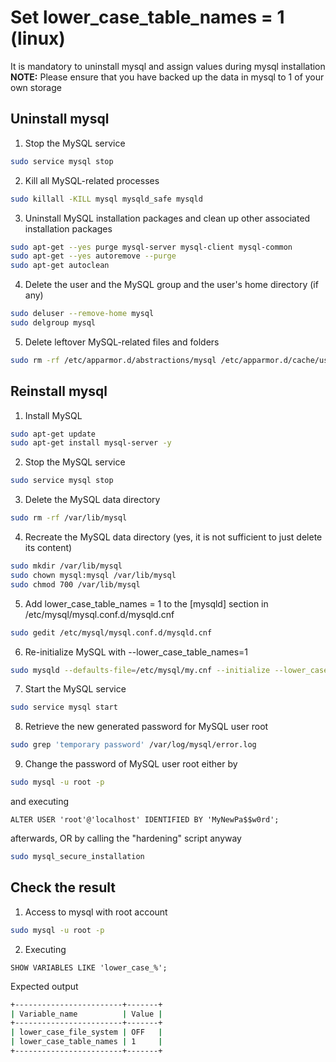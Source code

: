 # Set lower_case_table_names = 1 (linux)

It is mandatory to uninstall mysql and assign values during mysql installation\
**NOTE:**
Please ensure that you have backed up the data in mysql to 1 of your own storage
## Uninstall mysql
1. Stop the MySQL service
```bash
sudo service mysql stop
```
2. Kill all MySQL-related processes
```bash
sudo killall -KILL mysql mysqld_safe mysqld
```
3. Uninstall MySQL installation packages and clean up other associated installation packages
```bash
sudo apt-get --yes purge mysql-server mysql-client mysql-common
sudo apt-get --yes autoremove --purge
sudo apt-get autoclean
```
4. Delete the user and the MySQL group and the user's home directory (if any)
```bash
sudo deluser --remove-home mysql
sudo delgroup mysql
```
5. Delete leftover MySQL-related files and folders
```bash
sudo rm -rf /etc/apparmor.d/abstractions/mysql /etc/apparmor.d/cache/usr.sbin.mysqld /etc/mysql /var/lib/mysql /var/log/mysql* /var/log/upstart/mysql.log* /var/run/mysqld
```

## Reinstall mysql
1. Install MySQL
```bash
sudo apt-get update    
sudo apt-get install mysql-server -y
```
2. Stop the MySQL service
```bash
sudo service mysql stop
```
3. Delete the MySQL data directory
```bash
sudo rm -rf /var/lib/mysql
```
4. Recreate the MySQL data directory (yes, it is not sufficient to just delete its content)
```bash
sudo mkdir /var/lib/mysql    
sudo chown mysql:mysql /var/lib/mysql
sudo chmod 700 /var/lib/mysql
```
5. Add lower_case_table_names = 1 to the [mysqld] section in /etc/mysql/mysql.conf.d/mysqld.cnf
```bash
sudo gedit /etc/mysql/mysql.conf.d/mysqld.cnf
```
6. Re-initialize MySQL with --lower_case_table_names=1
```bash
sudo mysqld --defaults-file=/etc/mysql/my.cnf --initialize --lower_case_table_names=1 --user=mysql --console
```
7. Start the MySQL service
```bash
sudo service mysql start
```
8. Retrieve the new generated password for MySQL user root
```bash
sudo grep 'temporary password' /var/log/mysql/error.log
```
9. Change the password of MySQL user root either by
```bash
sudo mysql -u root -p
```
and executing
```mysql
ALTER USER 'root'@'localhost' IDENTIFIED BY 'MyNewPa$$w0rd';
```
afterwards, OR by calling the "hardening" script anyway
```bash
sudo mysql_secure_installation
```

## Check the result
1. Access to mysql with root account
```bash
sudo mysql -u root -p
```
2. Executing
```mysql
SHOW VARIABLES LIKE 'lower_case_%';
```
Expected output
```bash
+------------------------+-------+
| Variable_name          | Value |
+------------------------+-------+
| lower_case_file_system | OFF   |
| lower_case_table_names | 1     |
+------------------------+-------+
```
